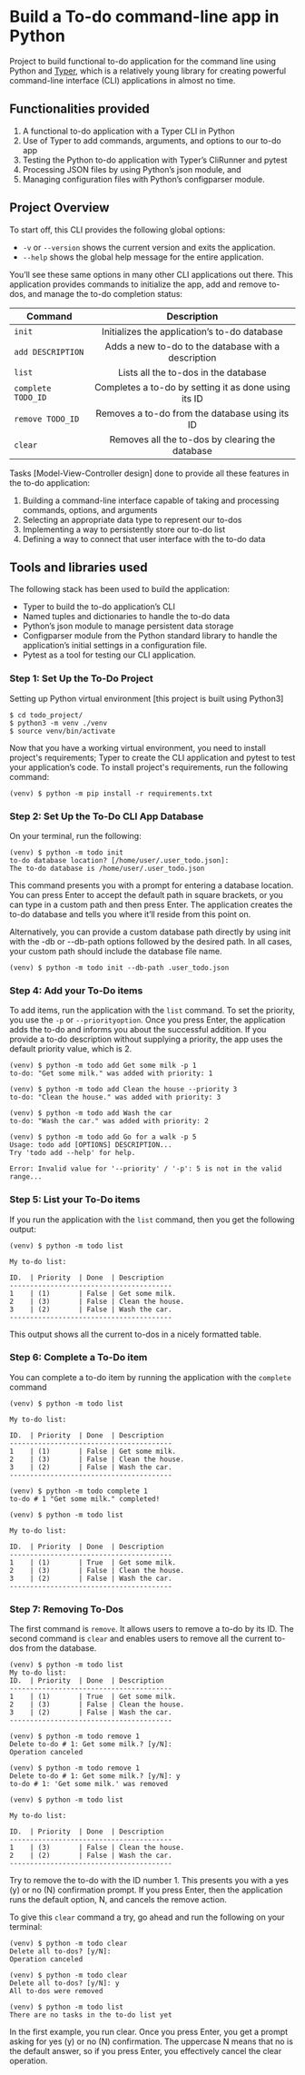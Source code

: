 # Build a To-do command-line app in Python

Project to build functional to-do application for the command line using Python and [Typer](https://typer.tiangolo.com/), 
which is a relatively young library for creating powerful command-line interface (CLI) applications in almost no time. 

## Functionalities provided
1. A functional to-do application with a Typer CLI in Python
2. Use of Typer to add commands, arguments, and options to our to-do app
3. Testing the Python to-do application with Typer’s CliRunner and pytest
4. Processing JSON files by using Python’s json module, and 
5. Managing configuration files with Python’s configparser module.

## Project Overview
To start off, this CLI provides the following global options:

- `-v` or `--version` shows the current version and exits the application.
- `--help` shows the global help message for the entire application.

You’ll see these same options in many other CLI applications out there.
This application provides commands to initialize the app, add and remove to-dos, 
and manage the to-do completion status:

| Command               | Description                                           |
| --------------------- |:-----------------------------------------------------:|
| `init`                | Initializes the application’s to-do database          |
| `add DESCRIPTION`     | Adds a new to-do to the database with a description   |
| `list`                | Lists all the to-dos in the database                  |
| `complete TODO_ID`    | Completes a to-do by setting it as done using its ID  |
| `remove TODO_ID`      | Removes a to-do from the database using its ID        |
| `clear`               | Removes all the to-dos by clearing the database       |


Tasks [Model-View-Controller design] done to provide all these features in the to-do application:
1. Building a command-line interface capable of taking and processing commands, options, and arguments
2. Selecting an appropriate data type to represent our to-dos
3. Implementing a way to persistently store our to-do list
4. Defining a way to connect that user interface with the to-do data

## Tools and libraries used
The following stack has been used to build the application:
- Typer to build the to-do application’s CLI
- Named tuples and dictionaries to handle the to-do data
- Python’s json module to manage persistent data storage
- Configparser module from the Python standard library to handle the application’s initial settings in a configuration file.
- Pytest as a tool for testing our CLI application.


### Step 1: Set Up the To-Do Project
Setting up Python virtual environment [this project is built using Python3]
```shell
$ cd todo_project/
$ python3 -m venv ./venv
$ source venv/bin/activate
```
Now that you have a working virtual environment, you need to install project's requirements;
Typer to create the CLI application and pytest to test your application’s code. 
To install project's requirements, run the following command:

`(venv) $ python -m pip install -r requirements.txt`

### Step 2: Set Up the To-Do CLI App Database
On your terminal, run the following:
```shell
(venv) $ python -m todo init
to-do database location? [/home/user/.user_todo.json]:
The to-do database is /home/user/.user_todo.json
```
This command presents you with a prompt for entering a database location. 
You can press Enter to accept the default path in square brackets, or you can type in a custom path and then press Enter. 
The application creates the to-do database and tells you where it’ll reside from this point on.

Alternatively, you can provide a custom database path directly by using init with the -db or --db-path 
options followed by the desired path. In all cases, your custom path should include the database file name.

`(venv) $ python -m todo init --db-path .user_todo.json`

### Step 4: Add your To-Do items
To add items, run the application with the `list` command. To set the priority, you use the `-p` or `--priorityoption`.
Once you press Enter, the application adds the to-do and informs you about the successful addition. 
If you provide a to-do description without supplying a priority, the app uses the default priority value, which is 2.
```shell
(venv) $ python -m todo add Get some milk -p 1
to-do: "Get some milk." was added with priority: 1

(venv) $ python -m todo add Clean the house --priority 3
to-do: "Clean the house." was added with priority: 3

(venv) $ python -m todo add Wash the car
to-do: "Wash the car." was added with priority: 2

(venv) $ python -m todo add Go for a walk -p 5
Usage: todo add [OPTIONS] DESCRIPTION...
Try 'todo add --help' for help.

Error: Invalid value for '--priority' / '-p': 5 is not in the valid range...
```

### Step 5: List your To-Do items
If you run the application with the `list` command, then you get the following output:
```shell
(venv) $ python -m todo list

My to-do list:

ID.  | Priority  | Done  | Description
----------------------------------------
1    | (1)       | False | Get some milk.
2    | (3)       | False | Clean the house.
3    | (2)       | False | Wash the car.
----------------------------------------
```
This output shows all the current to-dos in a nicely formatted table.

### Step 6: Complete a To-Do item
You can complete a to-do item by running the application with the `complete` command
```shell
(venv) $ python -m todo list

My to-do list:

ID.  | Priority  | Done  | Description
----------------------------------------
1    | (1)       | False | Get some milk.
2    | (3)       | False | Clean the house.
3    | (2)       | False | Wash the car.
----------------------------------------

(venv) $ python -m todo complete 1
to-do # 1 "Get some milk." completed!

(venv) $ python -m todo list

My to-do list:

ID.  | Priority  | Done  | Description
----------------------------------------
1    | (1)       | True  | Get some milk.
2    | (3)       | False | Clean the house.
3    | (2)       | False | Wash the car.
----------------------------------------
```

### Step 7: Removing To-Dos
The first command is `remove`. It allows users to remove a to-do by its ID. 
The second command is `clear` and enables users to remove all the current to-dos from the database.
```shell
(venv) $ python -m todo list
My to-do list:
ID.  | Priority  | Done  | Description
----------------------------------------
1    | (1)       | True  | Get some milk.
2    | (3)       | False | Clean the house.
3    | (2)       | False | Wash the car.
----------------------------------------

(venv) $ python -m todo remove 1
Delete to-do # 1: Get some milk.? [y/N]:
Operation canceled

(venv) $ python -m todo remove 1
Delete to-do # 1: Get some milk.? [y/N]: y
to-do # 1: 'Get some milk.' was removed

(venv) $ python -m todo list

My to-do list:

ID.  | Priority  | Done  | Description
----------------------------------------
1    | (3)       | False | Clean the house.
2    | (2)       | False | Wash the car.
----------------------------------------
```
Try to remove the to-do with the ID number 1. This presents you with a yes (y) or no (N) confirmation prompt. 
If you press Enter, then the application runs the default option, N, and cancels the remove action.

To give this `clear` command a try, go ahead and run the following on your terminal:
```shell
(venv) $ python -m todo clear
Delete all to-dos? [y/N]:
Operation canceled

(venv) $ python -m todo clear
Delete all to-dos? [y/N]: y
All to-dos were removed

(venv) $ python -m todo list
There are no tasks in the to-do list yet
```
In the first example, you run clear. 
Once you press Enter, you get a prompt asking for yes (y) or no (N) confirmation. 
The uppercase N means that no is the default answer, so if you press Enter, you effectively cancel the clear operation.